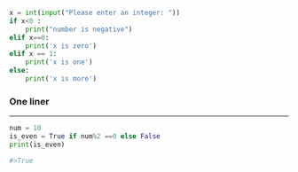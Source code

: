 
```python
x = int(input("Please enter an integer: "))
if x<0 :
	print("number is negative")
elif x==0:
	print('x is zero')
elif x == 1:
	print('x is one')
else:
	print('x is more')
```

### One liner
---

```python
num = 10
is_even = True if num%2 ==0 else False
print(is_even)

#>True
```